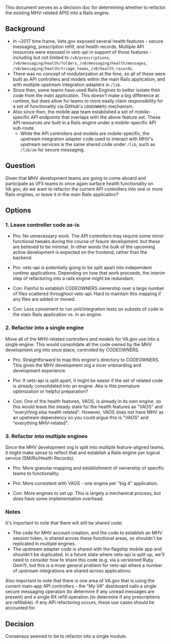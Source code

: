 This document serves as a decision doc for determining whether to refactor the existing MHV-related APIS into a Rails engine.

## Background
* In ~2017 time frame, Vets.gov exposed several health features - secure messaging, prescription refill, and health records. Multiple API resources were exposed in vets-api in support of those features - including but not limited to `/v0/prescriptions`, `/v0/messaging/health/folders`, `/v0/messaging/health/messages`, `/v0/messaging/health/triage_teams`, `/v0/health_records`.
* There was no concept of modularization at the time, so all of these were built as API controllers and models within the main Rails application, and with multiple upstream integration adapters in `/lib`. 
* Since then, some teams have used Rails Engines to better isolate their code from the main application. This doesn't make a big difference at runtime, but does allow for teams to more easily claim responsibility for a set of functionality via GitHub's `CODEOWNERS` mechanism.
* Also since then, the mobile app team established a set of mobile-specific API endpoints that overlaps with the above feature set. These API resources _are_ built in a Rails engine under a mobile-specific API sub-route. 
  * While the API controllers and models are mobile-specific, the upstream integration adapter code used to interact with MHV's upstream services is the same shared code under `/lib`, such as `/lib/sm` for secure messaging.
  
## Question
Given that MHV development teams are going to come aboard and participate as VFS teams to once again surface health functionality on VA.gov, do we want to refactor the current API controllers into one or more Rails engines, or leave it in the main Rails application? 

## Options
### 1. Leave controller code as-is
* Pro: No unnecessary work. The API controllers may require some minor functional tweaks during the course of feaure development. but these are believed to be minimal. In other words the bulk of the upcoming active development is expected on the frontend, rather than the backend. 
* Pro: vets-api is potentially going to be split apart into independent runtime applications. Depending on how that work proceeds, the interim step of refactoring into a rails engine might be redundant. 

* Con: Painful to establish CODEOWNERS ownership over a large number of files scattered throughout vets-api. Hard to maintain this mapping if any files are added or moved.
* Con: Less convenient to run unit/integration tests on subsets of code in the main Rails application vs. in an engine. 

### 2. Refactor into a single engine
Move all of the MHV-related controllers and models for VA.gov use into a single engine. This would consolidate all the code owned by the MHV development org into once place, controlled by CODEOWNERS.

* Pro: Straightforward to map this engine's directory to CODEOWNERS. This gives the MHV development org a nicer onboarding and development experience. 
* Pro: If vets-api is split apart, it might be easier if the set of related code is already consolidated into an engine. Aka is this premature optimization or helpful preparation? 

* Con: One of the health features, VAOS, is already in its own engine, so this would leave the steady state for the health features as "VAOS" and "everything else health related". However, VAOS does not have MHV as an upstream dependency so you could argue this is "VAOS" and "everything MHV-related". 

### 3. Refactor into multiple engines
Since the MHV development org is split into multiple feature-aligned teams, it might make sense to reflect that and establish a Rails engine per logical service (SM/Rx/Health Records). 

* Pro: More granular mapping and establishment of ownership of specific teams to functionality.
* Pro: More consistent with VAOS - one engine per "big 4" application. 

* Con: More engines to set up. This is largely a mechanical process, but does have some implementation overhead.

### Notes
It's important to note that there will still be shared code:
* The code for MHV account creation, and the code to establish an MHV session token, is shared across these functional areas, so shouldn't be replicated in multiple engines.
* The upstream adapter code is shared with the flagship mobile app and shouldn't be duplicated. In a future state where vets-api is split up, we'll need to consider how to share this code (e.g. via a versioned Ruby Gem?), but this is a more general problem for vets-api where a number of upstream integrations are shared across applications. 

Also important to note that there is one area of VA.gov that is using the current main-app API controllers - the "My VA" dashboard calls a single secure messaging operation (to determine if any unread messages are present) and a single RX refill operation (to determine if any prescriptions are refillable). If any API refactoring occurs, these use cases should be accounted for. 

## Decision
Consensus seemed to be to refactor into a single module. 
